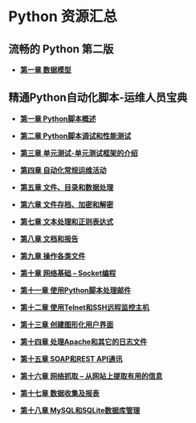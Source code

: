 # Python 资源汇总
## 流畅的 Python 第二版

* **[第一章 数据模型](fluent-python/01.md)**





## 精通Python自动化脚本-运维人员宝典

* **[第一章 Python脚本概述](python-scripting/01.md)**

* **[第二章 Python脚本调试和性能测试](python-scripting/02.md)**

* **[第三章 单元测试-单元测试框架的介绍](python-scripting/03.md)**

* **[第四章 自动化常规运维活动](python-scripting/04.md)**

* **[第五章 文件、目录和数据处理](python-scripting/05.md)**

* **[第六章 文件存档、加密和解密](python-scripting/06.md)**

* **[第七章 文本处理和正则表达式](python-scripting/07.md)**

* **[第八章 文档和报告](python-scripting/08.md)**

* **[第九章 操作各类文件](python-scripting/09.md)**

* **[第十章 网络基础 – Socket编程](python-scripting/10.md)**

* **[第十一章 使用Python脚本处理邮件](python-scripting/11.md)**

* **[第十二章 使用Telnet和SSH远程监控主机](python-scripting/12.md)**

* **[第十三章 创建图形化用户界面](python-scripting/13.md)**

* **[第十四章 处理Apache和其它的日志文件](python-scripting/14.md)**

* **[第十五章 SOAP和REST API通讯](python-scripting/15.md)**

* **[第十六章 网络抓取 – 从网站上提取有用的信息](https://alanhou.org/web-scraping-extracting-data-websites)**

* **[第十七章 数据收集及报表](https://alanhou.org/statistics-gathering-reporting/)**

* **[第十八章 MySQL和SQLite数据库管理](https://alanhou.org/mysql-sqlite-database-administrations)**

